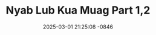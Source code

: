 ---
layout: movie-video-data
date: 2025-03-01 21:25:08 -0846
categories: movie

# Site Attributes
title: "Nyab Lub Kua Muag Part 1,2"
permalink: "/movie/Nyab_Lub_Kua_Muag_Part_1,2"

# Movie Attributes
synopsis: "Kuv laig dab hos Koj thov vaj tswv "
producer: "Nag Tshia Entertainment"
director: ""
writer: ""
video_link: "https://youtu.be/P8jm24YTujk?si=Amt75_5puiMWxUvt"
genre: "Drama Romance"
year: "2008"
release_type: "DVD"
storage: "Center for Hmong Studies"
thumbnail: "/assets/images/movie_thumbnails/Nyab Lub Kua Muag Part 1,2.jpeg"
publishing_company: "P Nyuam Y Movie"

# Sequels + Parts
base_movie: ""
total_parts: 
sequel: ""

# Movie Cast
cast:
- name: "Teem Xyooj"
---